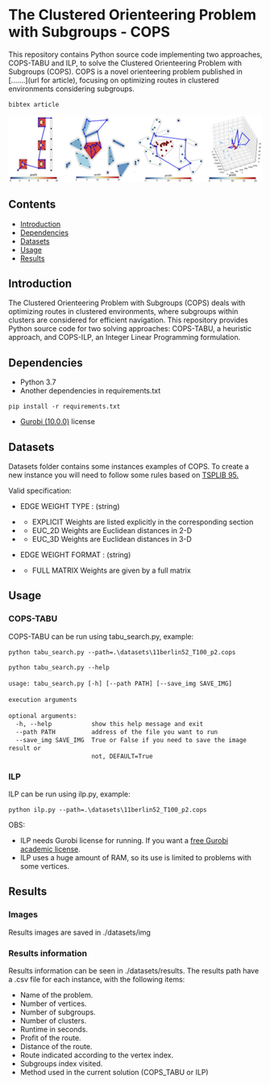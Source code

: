 # The Clustered Orienteering Problem with Subgroups - COPS


This repository contains Python source code implementing two approaches, COPS-TABU and ILP, to solve the Clustered Orienteering Problem with Subgroups (COPS). COPS is a novel orienteering problem published in [.......](url for article), focusing on optimizing routes in clustered environments considering subgroups.

```
bibtex article
```

![COPS Examples](./datasets/img/examples.jpg)


## Contents

- [Introduction](#introduction)
- [Dependencies](#dependencies)
- [Datasets](#datasets)  
- [Usage](#usage)
- [Results](#results)

## Introduction

The Clustered Orienteering Problem with Subgroups (COPS) deals with optimizing routes in clustered environments, where subgroups within clusters are considered for efficient navigation. This repository provides Python source code for two solving approaches: COPS-TABU, a heuristic approach, and COPS-ILP, an Integer Linear Programming formulation.

## Dependencies

- Python 3.7
- Another dependencies in requirements.txt
```
pip install -r requirements.txt
```
- [Gurobi (10.0.0)](https://www.gurobi.com/) license 

## Datasets


Datasets folder contains some instances examples of COPS. 
To create a new instance you will need to follow some rules based on [TSPLIB 95.](http://comopt.ifi.uni-heidelberg.de/software/TSPLIB95/tsp95.pdf)

Valid specification:

- EDGE WEIGHT TYPE : (string)

- - EXPLICIT Weights are listed explicitly in the corresponding section

- - EUC_2D Weights are Euclidean distances in 2-D

- - EUC_3D Weights are Euclidean distances in 3-D
    

- EDGE WEIGHT FORMAT : (string)
- - FULL MATRIX Weights are given by a full matrix




## Usage 

### COPS-TABU

COPS-TABU can be run using tabu_search.py, example:
```
python tabu_search.py --path=.\datasets\11berlin52_T100_p2.cops
```

```
python tabu_search.py --help

usage: tabu_search.py [-h] [--path PATH] [--save_img SAVE_IMG]

execution arguments

optional arguments:
  -h, --help           show this help message and exit
  --path PATH          address of the file you want to run
  --save_img SAVE_IMG  True or False if you need to save the image result or
                       not, DEFAULT=True
```

### ILP

ILP can be run using ilp.py, example:

```
python ilp.py --path=.\datasets\11berlin52_T100_p2.cops
```

OBS: 
- ILP needs Gurobi license for running. If you want a [free Gurobi academic license](https://www.gurobi.com/features/academic-named-user-license/).
- ILP uses a huge amount of RAM, so its use is limited to problems with some vertices.

## Results


### Images

Results images are saved in ./datasets/img 

### Results information

Results information can be seen in ./datasets/results. The results path have a .csv file for each instance, with the following items:
- Name of the problem.
- Number of vertices.
- Number of subgroups.
- Number of clusters.
- Runtime in seconds.
- Profit of the route. 
- Distance of the route.
- Route indicated according to the vertex index.
- Subgroups index visited.
- Method used in the current solution (COPS_TABU or ILP)